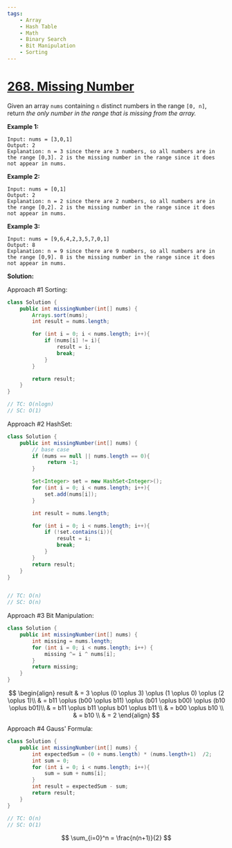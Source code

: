 ```yaml
---
tags:
    - Array
    - Hash Table
    - Math
    - Binary Search
    - Bit Manipulation
    - Sorting
---
```


#  [268. Missing Number](https://leetcode.com/problems/missing-number/)

Given an array `nums` containing `n` distinct numbers in the range `[0, n]`, return *the only number in the range that is missing from the array.*

 **Example 1:**

```
Input: nums = [3,0,1]
Output: 2
Explanation: n = 3 since there are 3 numbers, so all numbers are in the range [0,3]. 2 is the missing number in the range since it does not appear in nums.
```

**Example 2:**

```
Input: nums = [0,1]
Output: 2
Explanation: n = 2 since there are 2 numbers, so all numbers are in the range [0,2]. 2 is the missing number in the range since it does not appear in nums.
```

**Example 3:**

```
Input: nums = [9,6,4,2,3,5,7,0,1]
Output: 8
Explanation: n = 9 since there are 9 numbers, so all numbers are in the range [0,9]. 8 is the missing number in the range since it does not appear in nums.
```



**Solution:**

Approach #1 Sorting:

```java
class Solution {
    public int missingNumber(int[] nums) {
        Arrays.sort(nums);
        int result = nums.length;

        for (int i = 0; i < nums.length; i++){
            if (nums[i] != i){
                result = i;
                break;
            }
        }

        return result;
    }
}

// TC: O(nlogn)
// SC: O(1)
```



Approach #2 HashSet:

```java
class Solution {
    public int missingNumber(int[] nums) {
        // base case 
        if (nums == null || nums.length == 0){
             return -1;
        }

        Set<Integer> set = new HashSet<Integer>();
        for (int i = 0; i < nums.length; i++){
            set.add(nums[i]);
        }

        int result = nums.length;

        for (int i = 0; i < nums.length; i++){
            if (!set.contains(i)){
                result = i;
                break;
            }
        }
        return result;
    }
}


// TC: O(n)
// SC: O(n)
```



Approach #3 Bit Manipulation:

```java
class Solution {
    public int missingNumber(int[] nums) {
        int missing = nums.length;
        for (int i = 0; i < nums.length; i++) {
            missing ^= i ^ nums[i];
        }
        return missing;
    }
}
```

$$
\begin{align}
result & = 3 \oplus (0 \oplus 3) \oplus (1 \oplus 0) \oplus (2 \oplus 1)\\
			& = b11 \oplus (b00 \oplus b11) \oplus (b01 \oplus b00) \oplus (b10 \oplus b01)\\	
			 & = b11 \oplus  b11 \oplus b01 \oplus b11 \\
		  	& = b00 \oplus b10 \\
				& = b10 \\
				& = 2
\end{align}
$$





Approach #4 Gauss' Formula:

```java
class Solution {
    public int missingNumber(int[] nums) {
        int expectedSum = (0 + nums.length) * (nums.length+1)  /2; 
        int sum = 0;
        for (int i = 0; i < nums.length; i++){
            sum = sum + nums[i];
        }
        int result = expectedSum - sum;
        return result;
    }
}

// TC: O(n)
// SC: O(1)

```

$$
\sum_{i=0}^n = \frac{n(n+1)}{2}
$$

